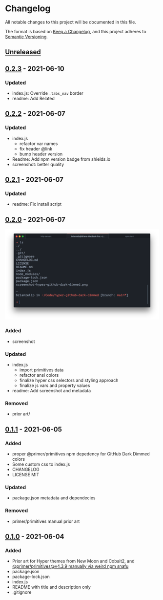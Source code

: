 # Changelog

All notable changes to this project will be documented in this file.

The format is based on [Keep a Changelog](https://keepachangelog.com/en/1.0.0/),
and this project adheres to [Semantic Versioning](https://semver.org/spec/v2.0.0.html).

## [Unreleased]

## [0.2.3] - 2021-06-10

### Updated

- index.js: Override `.tabs_nav` border
- readme: Add Related

## [0.2.2] - 2021-06-07

### Updated

- index.js
  - refactor var names
  - fix header @link
  - bump header version
- Readme: Add npm version badge from shields.io
- screenshot: better quality

## [0.2.1] - 2021-06-07

### Updated

- readme: Fix install script

## [0.2.0] - 2021-06-07

![Screenshot](./screenshot-hyper-github-dark-dimmed.png)

### Added

- screenshot

### Updated

- index.js
  - import primitives data
  - refactor ansi colors
  - finalize hyper css selectors and styling approach
  - finalize js vars and property values
- readme: Add screenshot and metadata

### Removed

- prior art/

## [0.1.1] - 2021-06-05

### Added

- proper @primer/primitives npm depedency for GitHub Dark Dimmed colors
- Some custom css to index.js
- CHANGELOG
- LICENSE MIT

### Updated

- package.json metadata and dependecies

### Removed

- primer/primitives manual prior art

## [0.1.0] - 2021-06-04

### Added

- Prior art for Hyper themes from New Moon and Cobalt2, and [@primer/primitives@v4.3.9 manually via weird npm snafu](https://github.com/primer/primitives/issues/127)
- package.json
- package-lock.json
- index.js
- README with title and description only
- .gitignore

[unreleased]: https://github.com/brianzelip/hyper-github-dark-dimmed/compare/v0.1.0...HEAD
[0.2.3]: https://github.com/brianzelip/hyper-github-dark-dimmed/compare/v0.1.0...v0.2.3
[0.2.2]: https://github.com/brianzelip/hyper-github-dark-dimmed/compare/v0.1.0...v0.2.2
[0.2.1]: https://github.com/brianzelip/hyper-github-dark-dimmed/compare/v0.1.0...v0.2.1
[0.2.0]: https://github.com/brianzelip/hyper-github-dark-dimmed/compare/v0.1.0...v0.2.0
[0.1.1]: https://github.com/brianzelip/hyper-github-dark-dimmed/compare/v0.1.0...v0.1.1
[0.1.0]: https://github.com/brianzelip/hyper-github-dark-dimmed/releases/tag/v0.1.0
